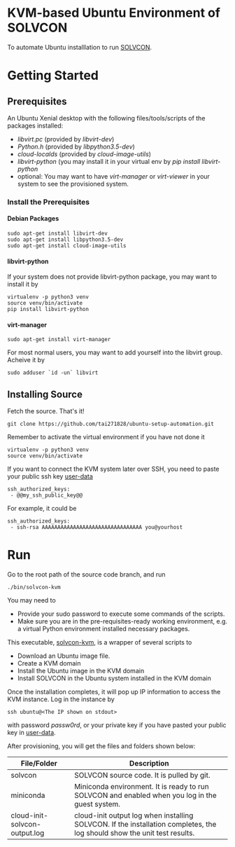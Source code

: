 # KVM-based Ubuntu Environment of SOLVCON
To automate Ubuntu installlation to run [SOLVCON](https://github.com/solvcon/solvcon).
# Getting Started

## Prerequisites
An Ubuntu Xenial desktop with the following files/tools/scripts of the packages installed:
- *libvirt.pc* (provided by *libvirt-dev*)
- *Python.h* (provided by *libpython3.5-dev*)
- *cloud-localds* (provided by *cloud-image-utils*)
- *libvirt-python* (you may install it in your virtual env by *pip install libvirt-python*
- optional: You may want to have *virt-manager* or *virt-viewer* in your system to see the provisioned system.

### Install the Prerequisites
#### Debian Packages

    sudo apt-get install libvirt-dev
    sudo apt-get install libpython3.5-dev
    sudo apt-get install cloud-image-utils

#### libvirt-python

If your system does not provide libvirt-python package, you may want to install it by

    virtualenv -p python3 venv
    source venv/bin/activate
    pip install libvirt-python

#### virt-manager

    sudo apt-get install virt-manager

For most normal users, you may want to add yourself into the libvirt group. Acheive it by

    sudo adduser `id -un` libvirt

## Installing Source

Fetch the source. That's it!

    git clone https://github.com/tai271828/ubuntu-setup-automation.git

Remember to activate the virtual environment if you have not done it

    virtualenv -p python3 venv
    source venv/bin/activate

If you want to connect the KVM system later over SSH, you need to paste your public ssh key [user-data](https://github.com/tai271828/ubuntu-setup-automation/blob/master/data/user-data)

    ssh_authorized_keys:
     - @@my_ssh_public_key@@

For example, it could be

    ssh_authorized_keys:
     - ssh-rsa AAAAAAAAAAAAAAAAAAAAAAAAAAAAAAAA you@yourhost

# Run
Go to the root path of the source code branch, and run

    ./bin/solvcon-kvm

You may need to
- Provide your sudo password to execute some commands of the scripts.
- Make sure you are in the pre-requisites-ready working environment, e.g. a virtual Python environment installed necessary packages.

This executable, [solvcon-kvm](https://github.com/tai271828/ubuntu-setup-automation/blob/master/bin/solvcon-kvm), is a wrapper of several scripts to
- Download an Ubuntu image file.
- Create a KVM domain
- Install the Ubuntu image in the KVM domain
- Install SOLVCON in the Ubuntu system installed in the KVM domain

Once the installation completes, it will pop up IP information to access the KVM instance. Log in the instance by

    ssh ubuntu@<The IP shown on stdout>

with password *passw0rd*, or your private key if you have pasted your public key in [user-data](https://github.com/tai271828/ubuntu-setup-automation/blob/master/data/user-data).

After provisioning, you will get the files and folders shown below:

| File/Folder | Description |
| ----------- | ----------- |
| solvcon | SOLVCON source code. It is pulled by git. |
| miniconda | Miniconda environment. It is ready to run SOLVCON and enabled when you log in the guest system. |
| cloud-init-solvcon-output.log | cloud-init output log when installing SOLVCON. If the installation completes, the log should show the unit test results. |
